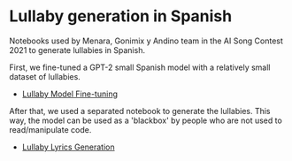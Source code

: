# Lullaby generation in Spanish
Notebooks used by Menara, Gonimix y Andino team in the AI Song Contest 2021 to generate lullabies in Spanish.

First, we fine-tuned a GPT-2 small Spanish model with a relatively small dataset of lullabies.
- [Lullaby Model Fine-tuning](https://colab.research.google.com/drive/1OzaP7oRdXuvf7DheSiE-4NBipc8X4TlJ?usp=sharing) 

After that, we used a separated notebook to generate the lullabies. This way, the model can be used as a 'blackbox' by people who are not used to read/manipulate code.
- [Lullaby Lyrics Generation](https://colab.research.google.com/drive/1hhUn6yE_FYYczgtrDNRM-dRLGAI2BCem?usp=sharing)
